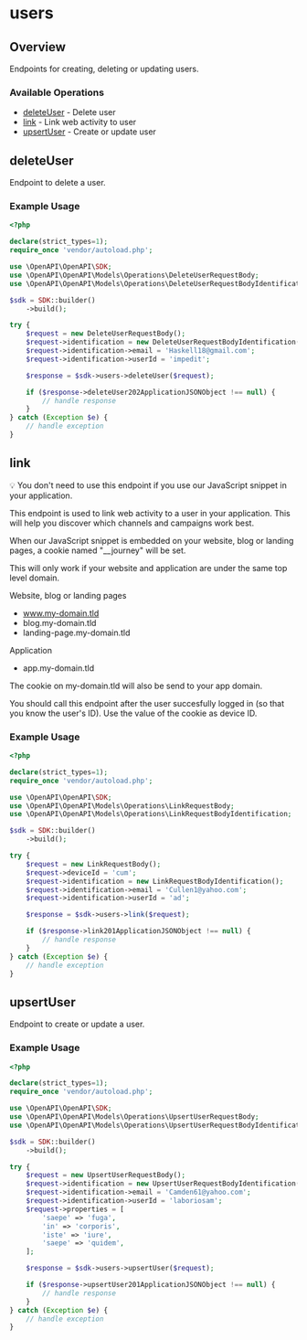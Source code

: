 # users

## Overview

Endpoints for creating, deleting or updating users.

### Available Operations

* [deleteUser](#deleteuser) - Delete user
* [link](#link) - Link web activity to user
* [upsertUser](#upsertuser) - Create or update user

## deleteUser

Endpoint to delete a user.

### Example Usage

```php
<?php

declare(strict_types=1);
require_once 'vendor/autoload.php';

use \OpenAPI\OpenAPI\SDK;
use \OpenAPI\OpenAPI\Models\Operations\DeleteUserRequestBody;
use \OpenAPI\OpenAPI\Models\Operations\DeleteUserRequestBodyIdentification;

$sdk = SDK::builder()
    ->build();

try {
    $request = new DeleteUserRequestBody();
    $request->identification = new DeleteUserRequestBodyIdentification();
    $request->identification->email = 'Haskell18@gmail.com';
    $request->identification->userId = 'impedit';

    $response = $sdk->users->deleteUser($request);

    if ($response->deleteUser202ApplicationJSONObject !== null) {
        // handle response
    }
} catch (Exception $e) {
    // handle exception
}
```

## link

💡 You don't need to use this endpoint if you use our JavaScript snippet in your application.

This endpoint is used to link web activity to a user in your application. This will help you discover which channels and campaigns work best.

When our JavaScript snippet is embedded on your website, blog or landing pages, a cookie named "__journey" will be set.

This will only work if your website and application are under the same top level domain.

Website, blog or landing pages
* www.my-domain.tld
* blog.my-domain.tld
* landing-page.my-domain.tld

Application
* app.my-domain.tld

The cookie on my-domain.tld will also be send to your app domain.

You should call this endpoint after the user succesfully logged in (so that you know the user's ID). Use the value of the cookie as device ID.

### Example Usage

```php
<?php

declare(strict_types=1);
require_once 'vendor/autoload.php';

use \OpenAPI\OpenAPI\SDK;
use \OpenAPI\OpenAPI\Models\Operations\LinkRequestBody;
use \OpenAPI\OpenAPI\Models\Operations\LinkRequestBodyIdentification;

$sdk = SDK::builder()
    ->build();

try {
    $request = new LinkRequestBody();
    $request->deviceId = 'cum';
    $request->identification = new LinkRequestBodyIdentification();
    $request->identification->email = 'Cullen1@yahoo.com';
    $request->identification->userId = 'ad';

    $response = $sdk->users->link($request);

    if ($response->link201ApplicationJSONObject !== null) {
        // handle response
    }
} catch (Exception $e) {
    // handle exception
}
```

## upsertUser

Endpoint to create or update a user.

### Example Usage

```php
<?php

declare(strict_types=1);
require_once 'vendor/autoload.php';

use \OpenAPI\OpenAPI\SDK;
use \OpenAPI\OpenAPI\Models\Operations\UpsertUserRequestBody;
use \OpenAPI\OpenAPI\Models\Operations\UpsertUserRequestBodyIdentification;

$sdk = SDK::builder()
    ->build();

try {
    $request = new UpsertUserRequestBody();
    $request->identification = new UpsertUserRequestBodyIdentification();
    $request->identification->email = 'Camden61@yahoo.com';
    $request->identification->userId = 'laboriosam';
    $request->properties = [
        'saepe' => 'fuga',
        'in' => 'corporis',
        'iste' => 'iure',
        'saepe' => 'quidem',
    ];

    $response = $sdk->users->upsertUser($request);

    if ($response->upsertUser201ApplicationJSONObject !== null) {
        // handle response
    }
} catch (Exception $e) {
    // handle exception
}
```
